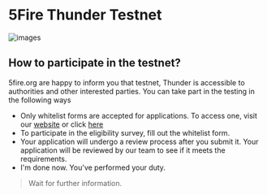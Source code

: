# 5Fire Thunder Testnet

![images](https://miro.medium.com/max/1100/1*UOvm4JDdcUZnk-t-EYCikQ.webp)

## How to participate in the testnet?

5fire.org are happy to inform you that testnet, Thunder is accessible to authorities and other interested parties. You can take part in the testing in the following ways
- Only whitelist forms are accepted for applications. To access one, visit our [website](https://www.5ire.org/testnet) or click [here](https://docs.google.com/forms/d/e/1FAIpQLSd3ooW-aTKpH8BV4XB5rMptg7nZySxwv95fYOrF3Et6CHAO9w/viewform)
- To participate in the eligibility survey, fill out the whitelist form.
- Your application will undergo a review process after you submit it. Your application will be reviewed by our team to see if it meets the requirements.
- I'm done now. You've performed your duty.
> Wait for further information.
